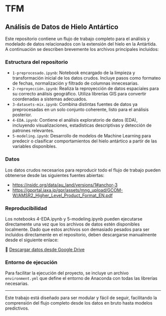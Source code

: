# TFM

## Análisis de Datos de Hielo Antártico

Este repositorio contiene un flujo de trabajo completo para el análisis y modelado de datos relacionados con la extensión del hielo en la Antártida. A continuación se describen brevemente los archivos principales incluidos:

### Estructura del repositorio

- `1-preprocesado.ipynb`: Notebook encargado de la limpieza y transformación inicial de los datos crudos. Incluye pasos como formateo de fechas, normalización y filtrado de columnas innecesarias.
- `2-reproyección.ipynb`: Realiza la reproyección de datos espaciales para su correcto análisis geográfico. Utiliza librerías GIS para convertir coordenadas a sistemas adecuados.
- `3-datasets-mix.ipynb`: Combina distintas fuentes de datos ya preprocesadas en un solo conjunto coherente, listo para el análisis posterior.
- `4-EDA.ipynb`: Contiene el análisis exploratorio de datos (EDA), incluyendo visualizaciones, estadísticas descriptivas y detección de patrones relevantes.
- `5-modeling.ipynb`: Desarrollo de modelos de Machine Learning para predecir o clasificar comportamientos del hielo antártico a partir de las variables disponibles.

### Datos


Los datos crudos necesarios para reproducir todo el flujo de trabajo pueden obtenerse desde las siguientes fuentes abiertas:

- https://nsidc.org/data/au_land/versions/1#anchor-3
- https://gportal.jaxa.jp/gpr/assets/mng_upload/GCOM-W/AMSR2_Higher_Level_Product_Format_EN.pdf

### Reproducibilidad

Los notebooks 4-EDA.ipynb y 5-modeling.ipynb pueden ejecutarse directamente una vez que los archivos de datos estén disponibles localmente. Dado que estos archivos son demasiado pesados para ser incluidos directamente en el repositorio, deben descargarse manualmente desde el siguiente enlace:

🔗 [Descargar datos desde Google Drive](https://drive.google.com/tu-enlace)


### Entorno de ejecución

Para facilitar la ejecución del proyecto, se incluye un archivo `environment.yml` que define el entorno de Anaconda con todas las librerías necesarias. 

---

Este trabajo está diseñado para ser modular y fácil de seguir, facilitando la comprensión del flujo completo desde los datos en bruto hasta modelos predictivos.
